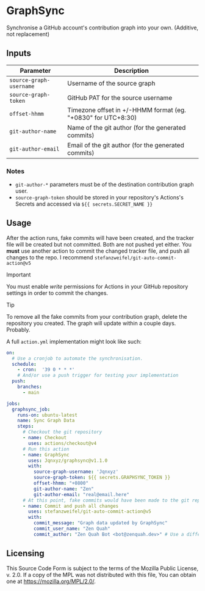 # GraphSync
Synchronise a GitHub account's contribution graph into your own. (Additive, not replacement)

## Inputs
| Parameter               | Description                                                  |
| ----------------------- | ------------------------------------------------------------ |
| `source-graph-username` | Username of the source graph                                 |
| `source-graph-token`    | GitHub PAT for the source username                           |
| `offset-hhmm`           | Timezone offset in +/-HHMM format (eg. "+0830" for UTC+8:30) |
| `git-author-name`       | Name of the git author (for the generated commits)           |
| `git-author-email`      | Email of the git author (for the generated commits)          |

### Notes
* `git-author-*` parameters must be of the destination contribution graph user.
* `source-graph-token` should be stored in your repository's Actions's Secrets and accessed via `${{ secrets.SECRET_NAME }}`

## Usage
After the action runs, fake commits will have been created, and the tracker file will be created but not committed. Both are not pushed yet either.
You **must** use another action to commit the changed tracker file, and push all changes to the repo. I recommend `stefanzweifel/git-auto-commit-action@v5`

> [!IMPORTANT]  
> You must enable *write* permissions for Actions in your GitHub repository settings in order to commit the changes.

> [!TIP]
> To remove all the fake commits from your contribution graph, delete the repository you created. The graph will update within a couple days. Probably.


A full `action.yml` implementation might look like such:
```yaml
on: 
  # Use a cronjob to automate the synchronisation.
  schedule:
    - cron:  '39 0 * * *'
    # And/or use a push trigger for testing your implementation
  push:
    branches:
      - main

jobs:
  graphsync_job:
    runs-on: ubuntu-latest
    name: Sync Graph Data
    steps:
      # Checkout the git repository
      - name: Checkout
        uses: actions/checkout@v4
      # Run this action
      - name: GraphSync
        uses: Jqnxyz/graphsync@v1.1.0
        with:
          source-graph-username: 'Jqnxyz'
          source-graph-token: ${{ secrets.GRAPHSYNC_TOKEN }}
          offset-hhmm: "+0800"
          git-author-name: "Zen"
          git-author-email: "real@email.here"
      # At this point, fake commits would have been made to the git repo, and the updated tracking files needs to be committed separately
      - name: Commit and push all changes
        uses: stefanzweifel/git-auto-commit-action@v5
        with:
          commit_message: "Graph data updated by GraphSync"
          commit_user_name: "Zen Quah"
          commit_author: "Zen Quah Bot <bot@zenquah.dev>" # Use a different author than the owner to avoid contributing to the owner's commit count
```
## Licensing
This Source Code Form is subject to the terms of the Mozilla Public
License, v. 2.0. If a copy of the MPL was not distributed with this
file, You can obtain one at https://mozilla.org/MPL/2.0/.
